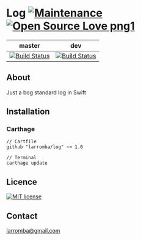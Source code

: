 # Log [![Maintenance](https://img.shields.io/badge/Maintained%3F-yes-green.svg)](https://GitHub.com/Naereen/StrapDown.js/graphs/commit-activity) [![Open Source Love png1](https://badges.frapsoft.com/os/v1/open-source.png?v=103)](https://github.com/ellerbrock/open-source-badges/)

| master  | dev |
| ------------- | ------------- |
| [![Build Status](https://travis-ci.com/larromba/log.svg?branch=master)](https://travis-ci.com/larromba/log) | [![Build Status](https://travis-ci.com/larromba/log.svg?branch=dev)](https://travis-ci.com/larromba/log) |

## About
Just a bog standard log in Swift

## Installation

### Carthage

```
// Cartfile
github "larromba/log" ~> 1.0
```

```
// Terminal
carthage update
```

## Licence
[![MIT license](https://img.shields.io/badge/License-MIT-blue.svg)](https://lbesson.mit-license.org/)

## Contact
larromba@gmail.com

